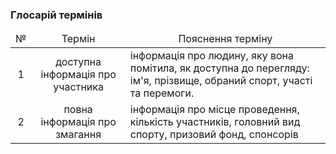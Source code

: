 ### Глосарій термінів

<table>
    <thead align="center">
        <tr>
            <td>№</td>
            <td>Термін</td>
            <td>Пояснення терміну</td>
        </tr>
    </thead>
    <tbody>
        <tr>
            <td align="center">1</td>
            <td align="center">доступна інформація про участника</td>
            <td>інформація про людину, яку вона помітила, як доступна до перегляду: ім'я, прізвище, обраний спорт, участі та перемоги.</td>
        </tr>
        <tr>
            <td align="center">2</td>
            <td align="center">повна інформація про змагання</td>
            <td>інформація про місце проведення, кількість участників, головний вид спорту, призовий фонд, спонсорів</td>
        </tr>
        </tr>
    </tbody>
</table>
